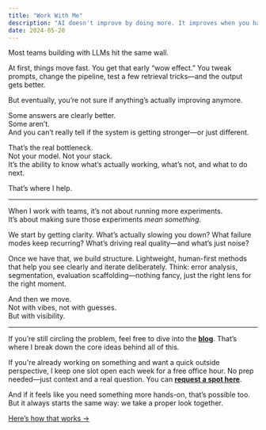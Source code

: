```yaml
---
title: "Work With Me"
description: "AI doesn't improve by doing more. It improves when you have clarity—when you know exactly what's holding you back, and exactly how to move forward. That's what I help with."
date: 2024-05-20
---
```


Most teams building with LLMs hit the same wall.

At first, things move fast. You get that early “wow effect.” You tweak prompts, change the pipeline, test a few retrieval tricks—and the output gets better.

But eventually, you’re not sure if anything’s actually improving anymore.

Some answers are clearly better.  
Some aren’t.  
And you can’t really tell if the system is getting stronger—or just different.

That’s the real bottleneck.  
Not your model. Not your stack.  
It’s the ability to know what’s actually working, what’s not, and what to do next.

That’s where I help.

---

When I work with teams, it’s not about running more experiments.  
It’s about making sure those experiments _mean something_.

We start by getting clarity. What’s actually slowing you down? What failure modes keep recurring? What’s driving real quality—and what’s just noise?

Once we have that, we build structure. Lightweight, human-first methods that help you see clearly and iterate deliberately. Think: error analysis, segmentation, evaluation scaffolding—nothing fancy, just the right lens for the right moment.

And then we move.  
Not with vibes, not with guesses.  
But with visibility.

---

If you’re still circling the problem, feel free to dive into the [**blog**](../articles/). That’s where I break down the core ideas behind all of this.

If you're already working on something and want a quick outside perspective, I keep one slot open each week for a free office hour. No prep needed—just context and a real question. You can [**request a spot here**](https://form.typeform.com/to/VQqJ2ZDT).

And if it feels like you need something more hands-on, that’s possible too. But it always starts the same way: we take a proper look together.

[Here’s how that works →](../diagnostic)
